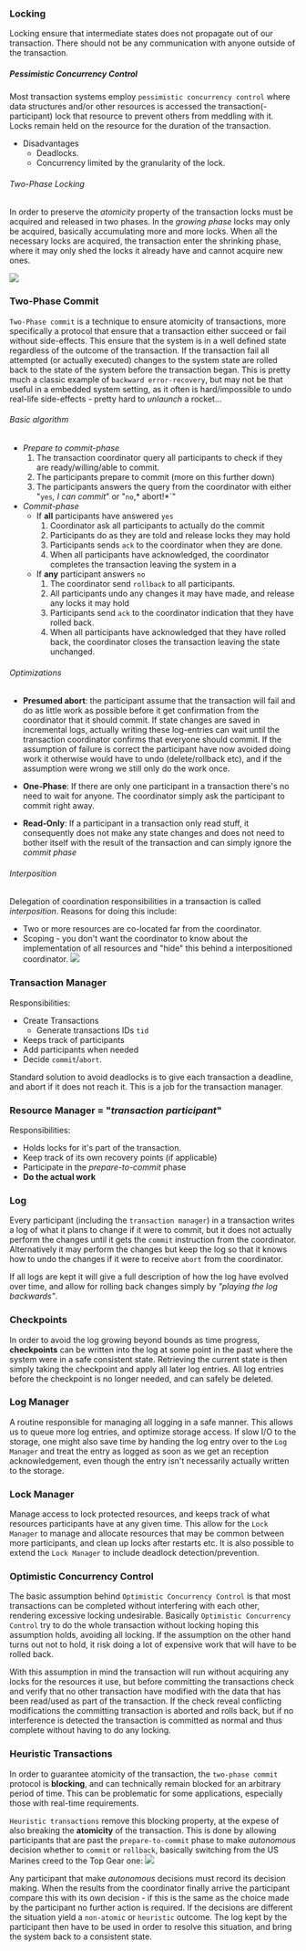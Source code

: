 ### Locking
Locking ensure that intermediate states does not propagate out of our transaction. There should not be any communication with anyone outside of the transaction.
##### Pessimistic Concurrency Control
Most transaction systems employ `pessimistic concurrency control` where data structures and/or other resources is accessed the transaction(-participant) lock that resource to prevent others from meddling with it. Locks remain held on the resource for the duration of the transaction.
* Disadvantages
  * Deadlocks.
  * Concurrency limited by the granularity of the lock.

###### Two-Phase Locking
In order to preserve the _atomicity_ property of the transaction locks must be acquired and released in two phases. In the _growing phase_ locks may only be acquired, basically accumulating more and more locks. When all the necessary locks are acquired, the transaction enter the shrinking phase, where it may only shed the locks it already have and cannot acquire new ones.

![](transaction-uml.png)

### Two-Phase Commit
`Two-Phase commit` is a technique to ensure atomicity of transactions, more specifically a protocol that ensure that a transaction either succeed or fail without side-effects. This ensure that the system is in a well defined state regardless of the outcome of the transaction. If the transaction fail all attempted (or actually executed) changes to the system state are rolled back to the state of the system before the transaction began. This is pretty much a classic example of `backward error-recovery`, but may not be that useful in a embedded system setting, as it often is hard/impossible to undo real-life side-effects - pretty hard to _unlaunch_ a rocket...

###### Basic algorithm
* *Prepare to commit-phase*
  1. The transaction coordinator query all participants to check if they are ready/willing/able to commit.
  1. The participants prepare to commit (more on this further down)
  1. The participants answers the query from the coordinator with either "`yes`*, I can commit*" or "`no`,* abort!*`"
* *Commit-phase*
  * If **all** participants have answered `yes`
    1. Coordinator ask all participants to actually do the commit
    1. Participants do as they are told and release locks they may hold
    2. Participants sends `ack` to the coordinator when they are done.
    3. When all participants have acknowledged, the coordinator completes the transaction leaving the system in a
  * If **any** participant answers `no`
    1. The coordinator send `rollback` to all participants.
    1. All participants undo any changes it may have made, and release any locks it may hold
    2. Participants send `ack` to the coordinator indication that they have rolled back.
    3. When all participants have acknowledged that they have rolled back, the coordinator closes the transaction leaving the state unchanged.

###### Optimizations
* **Presumed abort**: the participant assume that the transaction will fail and do as little work as possible before it get confirmation from the coordinator that it should commit. If state changes are saved in incremental logs, actually writing these log-entries can wait until the transaction coordinator confirms that everyone should commit.  If the assumption of failure is correct the participant have now avoided doing work it otherwise would have to undo (delete/rollback etc), and if the assumption were wrong we still only do the work once.

* **One-Phase**: If there are only one participant in a transaction there's no need to wait for anyone. The coordinator simply ask the participant to commit right away.

* **Read-Only**: If a participant in a transaction only read stuff, it consequently does not make any state changes and does not need to bother itself with the result of the transaction and can simply ignore the _commit phase_

###### Interposition
Delegation of coordination responsibilities in a transaction is called _interposition_. Reasons for doing this include:
* Two or more resources are co-located far from the coordinator.
* Scoping - you don't want the coordinator to know about the implementation of all resources and "hide" this behind a interpositioned coordinator.
![](fig-interpositions.png)

### Transaction Manager
Responsibilities:
* Create Transactions
  * Generate transactions IDs `tid`
* Keeps track of participants
* Add participants when needed
* Decide `commit`/`abort`.

Standard solution to avoid deadlocks is to give each transaction a deadline, and abort if it does not reach it. This is a job for the transaction manager.


### Resource Manager = "_transaction participant_"
Responsibilities:
* Holds locks for it's part of the transaction.
* Keep track of its own recovery points (if applicable)
* Participate in the _prepare-to-commit_ phase
* **Do the actual work**

### Log
Every participant (including the `transaction manager`) in a transaction writes a log of what it plans to change if it were to commit, but it does not actually perform the changes until it gets the `commit` instruction from the coordinator. Alternatively it may perform the changes but keep the log so that it knows how to undo the changes if it were to receive `abort` from the coordinator.

If all logs are kept it will give a full description of how the log have evolved over time, and allow for rolling back changes simply by _"playing the log backwards"_.

### Checkpoints
In order to avoid the log growing beyond bounds as time progress, **checkpoints** can be written into the log at some point in the past where the system were in a safe consistent state. Retrieving the current state is then simply taking the checkpoint and apply all later log entries. All log entries before the checkpoint is no longer needed, and can safely be deleted.

### Log Manager
A routine responsible for managing all logging in a safe manner. This allows us to queue more log entries, and optimize storage access. If slow I/O to the storage, one might also save time by handing the log entry over to the `Log Manager` and treat the entry as logged as soon as we get an reception acknowledgement, even though the entry isn't necessarily actually written to the storage.

### Lock Manager
Manage access to lock protected resources, and keeps track of what resources participants have at any given time. This allow for the `Lock Manager` to manage and allocate resources that may be common between more participants, and clean up locks after restarts etc. It is also possible to extend the `Lock Manager` to include deadlock detection/prevention.

### Optimistic Concurrency Control
The basic assumption behind `Optimistic Concurrency Control` is that most transactions can be completed without interfering with each other, rendering excessive locking undesirable. Basically `Optimistic Concurrency Control` try to do the whole transaction without locking hoping this assumption holds, avoiding all locking. If the assumption on the other hand turns out not to hold, it risk doing a lot of expensive work that will have to be rolled back.

With this assumption in mind the transaction will run without acquiring any locks for the resources it use, but before committing the transactions check and verify that no other transaction have modified with the data that has been read/used as part of the transaction. If the check reveal conflicting modifications the committing transaction is aborted and rolls back, but if no interference is detected the transaction is committed as normal and thus complete without having to do any locking.  


### Heuristic Transactions
In order to guarantee atomicity of the transaction, the `two-phase commit` protocol is **blocking**, and can technically remain blocked for an arbitrary period of time. This can be problematic for some applications, especially those with real-time requirements.

`Heuristic transactions` remove this blocking property, at the expese of also breaking the  **atomicity** of the transaction. This is done by allowing participants that are past the `prepare-to-commit` phase to make _autonomous_ decision whether to `commit` or `rollback`, basically switching from the US Marines creed to the Top Gear one: ![](topgear.jpg)

Any participant that make _autonomous_ decisions must record its decision making. When the results from the coordinator finally arrive the participant compare this with its own decision -  if this is the same as the choice made by the participant no further action is required. If the decisions are different the situation yield a `non-atomic` or `heuristic` outcome. The log kept by the participant then have to be used in order to resolve this situation, and bring the system back to a consistent state.

